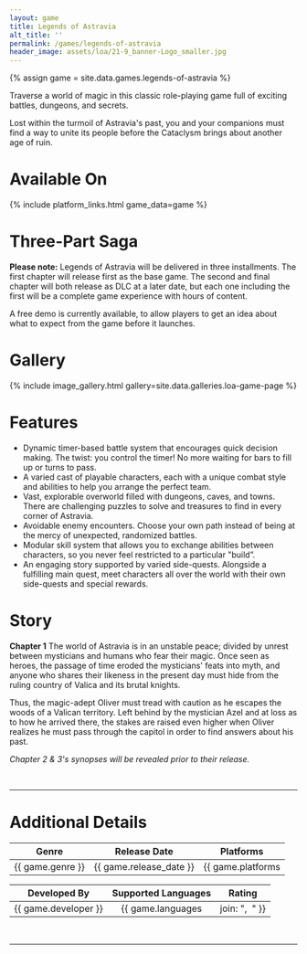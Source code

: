 ```yaml
---
layout: game
title: Legends of Astravia
alt_title: ''
permalink: /games/legends-of-astravia
header_image: assets/loa/21-9_banner-Logo_smaller.jpg
---
```

{% assign game = site.data.games.legends-of-astravia %}

Traverse a world of magic in this classic role-playing game full of exciting battles, dungeons, and secrets.

Lost within the turmoil of Astravia's past, you and your companions must find a way to unite its people before the Cataclysm brings about another age of ruin.

# Available On

{% include platform_links.html game_data=game %}

# Three-Part Saga
**Please note:** Legends of Astravia will be delivered in three installments. The first chapter will release first as the base game. The second and final chapter will both release as DLC at a later date, but each one including the first will be a complete game experience with hours of content.

A free demo is currently available, to allow players to get an idea about what to expect from the game before it launches.

# Gallery
{% include image_gallery.html gallery=site.data.galleries.loa-game-page %}

# Features
- Dynamic timer-based battle system that encourages quick decision making. The twist: you control the timer! No more waiting for bars to fill up or turns to pass.
- A varied cast of playable characters, each with a unique combat style and abilities to help you arrange the perfect team.
- Vast, explorable overworld filled with dungeons, caves, and towns. There are challenging puzzles to solve and treasures to find in every corner of Astravia.
- Avoidable enemy encounters. Choose your own path instead of being at the mercy of unexpected, randomized battles.
- Modular skill system that allows you to exchange abilities between characters, so you never feel restricted to a particular "build”.
- An engaging story supported by varied side-quests. Alongside a fulfilling main quest, meet characters all over the world with their own side-quests and special rewards.

# Story

**Chapter 1**
The world of Astravia is in an unstable peace; divided by unrest between mysticians and humans who fear their magic. Once seen as heroes, the passage of time eroded the mysticians' feats into myth, and anyone who shares their likeness in the present day must hide from the ruling country of Valica and its brutal knights.

Thus, the magic-adept Oliver must tread with caution as he escapes the woods of a Valican territory. Left behind by the mystician Azel and at loss as to how he arrived there, the stakes are raised even higher when Oliver realizes he must pass through the capitol in order to find answers about his past.

*Chapter 2 & 3's synopses will be revealed prior to their release.*

<br>

---

<h1 class="center-text">Additional Details</h1>

| Genre | Release Date | Platforms |
|:---:|:---:|:---:|
| {{ game.genre }} | {{ game.release_date }} | {{ game.platforms | join: ",&nbsp;&nbsp;" }} |

| Developed By | Supported Languages | Rating |
|:---:|:---:|:---:|
| {{ game.developer }} | {{ game.languages | join: ",&nbsp;&nbsp;" }} | {{ game.rating }} |

<br>

---